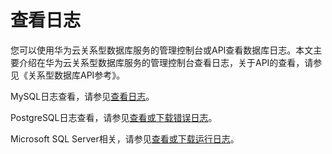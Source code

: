 # 查看日志<a name="TOPIC_0142028469"></a>

您可以使用华为云关系型数据库服务的管理控制台或API查看数据库日志。本文主要介绍在华为云关系型数据库服务的管理控制台查看日志，关于API的查看，请参见《关系型数据库API参考》。

MySQL日志查看，请参见[查看日志](null.md)。

PostgreSQL日志查看，请参见[查看或下载错误日志](查看或下载错误日志-10.md)。

Microsoft SQL Server相关，请参见[查看或下载运行日志](查看或下载运行日志.md)。

